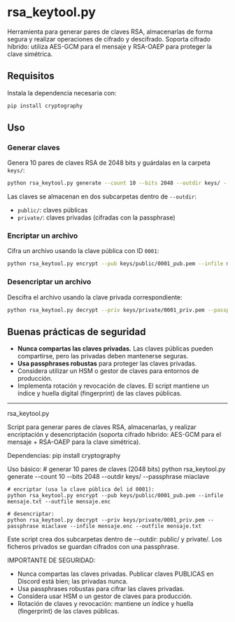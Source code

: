 # rsa_keytool.py

Herramienta para generar pares de claves RSA, almacenarlas de forma segura y realizar operaciones de cifrado y descifrado. Soporta cifrado híbrido: utiliza AES-GCM para el mensaje y RSA-OAEP para proteger la clave simétrica.

## Requisitos

Instala la dependencia necesaria con:

```bash
pip install cryptography
```

## Uso

### Generar claves

Genera 10 pares de claves RSA de 2048 bits y guárdalas en la carpeta `keys/`:

```bash
python rsa_keytool.py generate --count 10 --bits 2048 --outdir keys/ --passphrase miaclave
```

Las claves se almacenan en dos subcarpetas dentro de `--outdir`:
- `public/`: claves públicas
- `private/`: claves privadas (cifradas con la passphrase)

### Encriptar un archivo

Cifra un archivo usando la clave pública con ID `0001`:

```bash
python rsa_keytool.py encrypt --pub keys/public/0001_pub.pem --infile mensaje.txt --outfile mensaje.enc
```

### Desencriptar un archivo

Descifra el archivo usando la clave privada correspondiente:

```bash
python rsa_keytool.py decrypt --priv keys/private/0001_priv.pem --passphrase miaclave --infile mensaje.enc --outfile mensaje.txt
```

## Buenas prácticas de seguridad

- **Nunca compartas las claves privadas.** Las claves públicas pueden compartirse, pero las privadas deben mantenerse seguras.
- **Usa passphrases robustas** para proteger las claves privadas.
- Considera utilizar un HSM o gestor de claves para entornos de producción.
- Implementa rotación y revocación de claves. El script mantiene un índice y huella digital (fingerprint) de las claves públicas.

---

rsa_keytool.py

Script para generar pares de claves RSA, almacenarlas, y realizar encriptación y desencriptación
(soporta cifrado híbrido: AES-GCM para el mensaje + RSA-OAEP para la clave simétrica).

Dependencias:
    pip install cryptography

Uso básico:
    # generar 10 pares de claves (2048 bits)
    python rsa_keytool.py generate --count 10 --bits 2048 --outdir keys/ --passphrase miaclave

    # encriptar (usa la clave pública del id 0001):
    python rsa_keytool.py encrypt --pub keys/public/0001_pub.pem --infile mensaje.txt --outfile mensaje.enc

    # desencriptar:
    python rsa_keytool.py decrypt --priv keys/private/0001_priv.pem --passphrase miaclave --infile mensaje.enc --outfile mensaje.txt

Este script crea dos subcarpetas dentro de --outdir: public/ y private/. Los ficheros privados se guardan cifrados con una passphrase.

IMPORTANTE DE SEGURIDAD:
 - Nunca compartas las claves privadas. Publicar claves PUBLICAS en Discord está bien; las privadas nunca.
 - Usa passphrases robustas para cifrar las claves privadas.
 - Considera usar HSM o un gestor de claves para producción.
 - Rotación de claves y revocación: mantiene un índice y huella (fingerprint) de las claves públicas.
